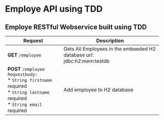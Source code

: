 # Employe API using TDD
## Employe RESTful Webservice built using TDD


Request | Description
------------ | -------------
**GET** `/employee`  | Gets All Employees in the embeeded H2 database url: <br> jdbc:h2:mem:testdb
**POST** `/employee` <br> `Requestbody:` <br> * `String firstname` required <br> * `String lastname` required <br> * `String email` required | Add employee to H2 database

